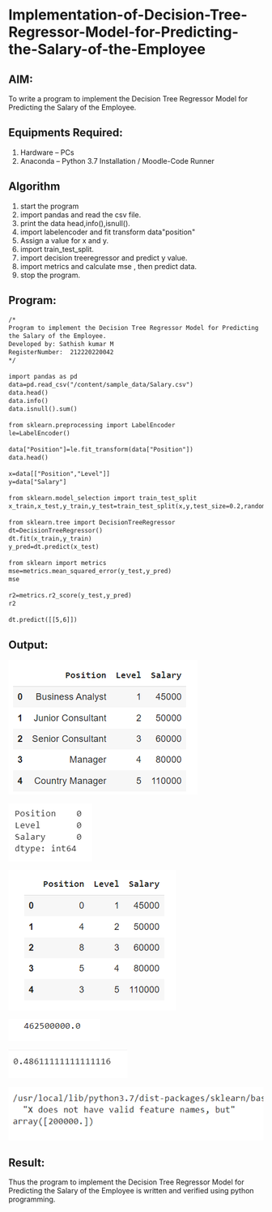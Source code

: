 # Implementation-of-Decision-Tree-Regressor-Model-for-Predicting-the-Salary-of-the-Employee

## AIM:
To write a program to implement the Decision Tree Regressor Model for Predicting the Salary of the Employee.

## Equipments Required:
1. Hardware – PCs
2. Anaconda – Python 3.7 Installation / Moodle-Code Runner

## Algorithm
1. start the program
2. import pandas and read the csv file.
3. print the data head,info(),isnull().
4. import labelencoder and fit transform data"position"
5. Assign a value for x and y.
6. import train_test_split.
7. import decision treeregressor and predict y value.
8. import metrics and calculate mse , then predict data.
9. stop the program.

## Program:
```
/*
Program to implement the Decision Tree Regressor Model for Predicting the Salary of the Employee.
Developed by: Sathish kumar M
RegisterNumber:  212220220042
*/

import pandas as pd
data=pd.read_csv("/content/sample_data/Salary.csv")
data.head()
data.info()
data.isnull().sum()

from sklearn.preprocessing import LabelEncoder
le=LabelEncoder()

data["Position"]=le.fit_transform(data["Position"])
data.head()

x=data[["Position","Level"]]
y=data["Salary"]

from sklearn.model_selection import train_test_split
x_train,x_test,y_train,y_test=train_test_split(x,y,test_size=0.2,random_state=2)

from sklearn.tree import DecisionTreeRegressor
dt=DecisionTreeRegressor()
dt.fit(x_train,y_train)
y_pred=dt.predict(x_test)

from sklearn import metrics
mse=metrics.mean_squared_error(y_test,y_pred)
mse

r2=metrics.r2_score(y_test,y_pred)
r2

dt.predict([[5,6]])

```

## Output:
![Decision Tree Regressor Model for Predicting the Salary of the Employee](/OP%201.png)

![Decision Tree Regressor Model for Predicting the Salary of the Employee](/OP%202.png)

![Decision Tree Regressor Model for Predicting the Salary of the Employee](/OP%203.png)

![Decision Tree Regressor Model for Predicting the Salary of the Employee](/OP%204.png)

![Decision Tree Regressor Model for Predicting the Salary of the Employee](/OP%205.png)

![Decision Tree Regressor Model for Predicting the Salary of the Employee](/OP%206.png)

## Result:
Thus the program to implement the Decision Tree Regressor Model for Predicting the Salary of the Employee is written and verified using python programming.
